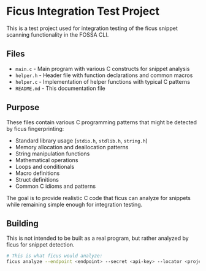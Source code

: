 # Ficus Integration Test Project

This is a test project used for integration testing of the ficus snippet scanning functionality in the FOSSA CLI.

## Files

- `main.c` - Main program with various C constructs for snippet analysis
- `helper.h` - Header file with function declarations and common macros
- `helper.c` - Implementation of helper functions with typical C patterns
- `README.md` - This documentation file

## Purpose

These files contain various C programming patterns that might be detected by ficus fingerprinting:

- Standard library usage (`stdio.h`, `stdlib.h`, `string.h`)
- Memory allocation and deallocation patterns
- String manipulation functions
- Mathematical operations
- Loops and conditionals
- Macro definitions
- Struct definitions
- Common C idioms and patterns

The goal is to provide realistic C code that ficus can analyze for snippets while remaining simple enough for integration testing.

## Building

This is not intended to be built as a real program, but rather analyzed by ficus for snippet detection.

```bash
# This is what ficus would analyze:
ficus analyze --endpoint <endpoint> --secret <api-key> --locator <project-locator>
```